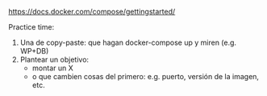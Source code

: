 https://docs.docker.com/compose/gettingstarted/

Practice time:

1. Una de copy-paste: que hagan docker-compose up y miren (e.g. WP+DB)
2. Plantear un objetivo:
   - montar un X
   - o que cambien cosas del primero: e.g. puerto, versión de la imagen, etc.
